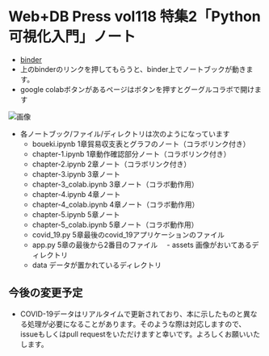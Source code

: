 # Web+DB Press vol118 特集2「Python可視化入門」ノート

- [binder](https://mybinder.org/v2/gh/mazarimono/webdb_notebook/ad9aed61fbd0a41ff3e3e1504f6b51c3b1a63db8)
- 上のbinderのリンクを押してもらうと、binder上でノートブックが動きます。
- google colabボタンがあるページはボタンを押すとグーグルコラボで開けます

![画像](https://i.gyazo.com/f69c0c6e147a6178a52633f2a9496b89.png)

- 各ノートブック/ファイル/ディレクトリは次のようになっています
  - boueki.ipynb 1章貿易収支表とグラフのノート（コラボリンク付き）
  - chapter-1.ipynb 1章動作確認部分ノート（コラボリンク付き）
  - chapter-2.ipynb 2章ノート（コラボリンク付き）
  - chapter-3.ipynb 3章ノート
  - chapter-3_colab.ipynb 3章ノート（コラボ動作用）
  - chapter-4.ipynb 4章ノート
  - chapter-4_colab.ipynb 4章ノート（コラボ動作用）
  - chapter-5.ipynb 5章ノート
  - chapter-5_colab.ipynb 5章ノート（コラボ動作用）
  - covid_19.py 5章最後のcovid_19アプリケーションのファイル
  - app.py 5章の最後から2番目のファイル
　- assets 画像がおいてあるディレクトリ
  - data データが置かれているディレクトリ

## 今後の変更予定

- COVID-19データはリアルタイムで更新されており、本に示したものと異なる処理が必要になることがあります。そのような際は対応しますので、issueもしくはpull requestをいただけますと幸いです。よろしくお願いいたします。
